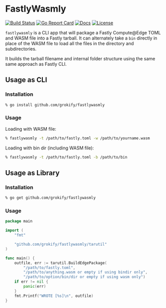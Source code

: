 # FastlyWasmly

[![Build Status][build-status-svg]][build-status-url]
[![Go Report Card][goreport-svg]][goreport-url]
[![Docs][docs-godoc-svg]][docs-godoc-url]
[![License][license-svg]][license-url]

 [build-status-svg]: https://github.com/grokify/fastlywasmly/workflows/test/badge.svg?branch=main
 [build-status-url]: https://github.com/grokify/fastlywasmly/actions/workflows/go_build.yaml
 [goreport-svg]: https://goreportcard.com/badge/github.com/grokify/fastlywasmly
 [goreport-url]: https://goreportcard.com/report/github.com/grokify/fastlywasmly
 [docs-godoc-svg]: https://pkg.go.dev/badge/github.com/grokify/fastlywasmly
 [docs-godoc-url]: https://pkg.go.dev/github.com/grokify/fastlywasmly
 [license-svg]: https://img.shields.io/badge/license-MIT-fastlywasmly.svg
 [license-url]: https://github.com/grokify/fastlywasmly/blob/master/LICENSE

`fastlywasmly` is a CLI app that will package a Fastly Compute@Edge TOML and WASM file into a Fastly tarball. It can alternately take a `bin` directly in place of the WASM file to load all the files in the directory and subdirectories.

It builds the tarball filename and internal folder structure using the same same approach as Fastly CLI.

## Usage as CLI

### Installation

```bash
% go install github.com/grokify/fastlywasmly
```

### Usage

Loading with WASM file:

```bash
% fastlywasmly -t /path/to/fastly.toml -w /path/to/yourname.wasm
```

Loading with bin dir (including WASM file):

```bash
% fastlywasmly -t /path/to/fastly.toml -b /path/to/bin
```

## Usage as Library

### Installation

```bash
% go get github.com/grokify/fastlywasmly
```

### Usage

```go
package main

import (
    "fmt"

    "github.com/grokify/fastlywasmly/tarutil"
)

func main() {
    outfile, err := tarutil.BuildEdgePackage(
        "/path/to/fastly.toml",
        "/path/to/anything.wasm or empty if using bindir only",
        "/path/to/option/bin/dir or empty if using wasm only")
    if err != nil {
        panic(err)
    }
    fmt.Printf("WROTE [%s]\n", outfile)
}
```